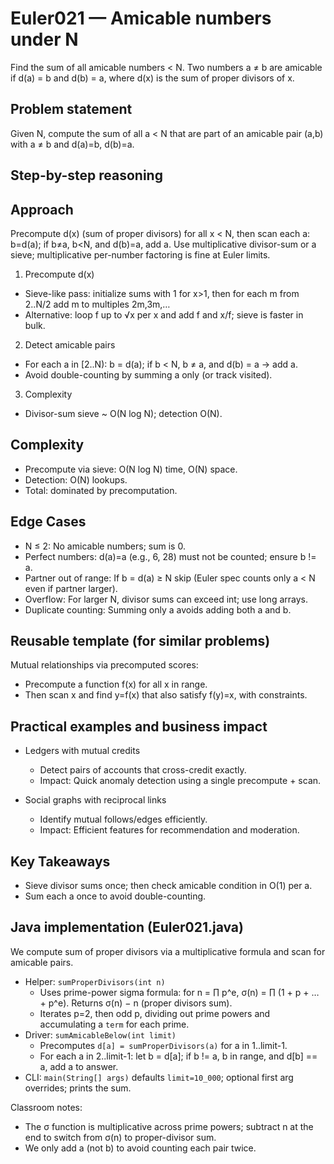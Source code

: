 # Euler021 — Amicable numbers under N

Find the sum of all amicable numbers < N. Two numbers a ≠ b are amicable if d(a) = b and d(b) = a, where d(x) is the sum of proper divisors of x.

## Problem statement

Given N, compute the sum of all a < N that are part of an amicable pair (a,b) with a ≠ b and d(a)=b, d(b)=a.

## Step-by-step reasoning

## Approach

Precompute d(x) (sum of proper divisors) for all x < N, then scan each a: b=d(a); if b≠a, b<N, and d(b)=a, add a. Use multiplicative divisor-sum or a sieve; multiplicative per-number factoring is fine at Euler limits.

1) Precompute d(x)
- Sieve-like pass: initialize sums with 1 for x>1, then for each m from 2..N/2 add m to multiples 2m,3m,…
- Alternative: loop f up to √x per x and add f and x/f; sieve is faster in bulk.

2) Detect amicable pairs
- For each a in [2..N): b = d(a); if b < N, b ≠ a, and d(b) = a → add a.
- Avoid double-counting by summing a only (or track visited).

3) Complexity
- Divisor-sum sieve ~ O(N log N); detection O(N).

## Complexity

- Precompute via sieve: O(N log N) time, O(N) space.
- Detection: O(N) lookups.
- Total: dominated by precomputation.

## Edge Cases

- N ≤ 2: No amicable numbers; sum is 0.
- Perfect numbers: d(a)=a (e.g., 6, 28) must not be counted; ensure b != a.
- Partner out of range: If b = d(a) ≥ N skip (Euler spec counts only a < N even if partner larger).
- Overflow: For larger N, divisor sums can exceed int; use long arrays.
- Duplicate counting: Summing only a avoids adding both a and b.

## Reusable template (for similar problems)

Mutual relationships via precomputed scores:
- Precompute a function f(x) for all x in range.
- Then scan x and find y=f(x) that also satisfy f(y)=x, with constraints.

## Practical examples and business impact

- Ledgers with mutual credits
  - Detect pairs of accounts that cross-credit exactly.
  - Impact: Quick anomaly detection using a single precompute + scan.

- Social graphs with reciprocal links
  - Identify mutual follows/edges efficiently.
  - Impact: Efficient features for recommendation and moderation.

## Key Takeaways

- Sieve divisor sums once; then check amicable condition in O(1) per a.
- Sum each a once to avoid double-counting.

## Java implementation (Euler021.java)

We compute sum of proper divisors via a multiplicative formula and scan for amicable pairs.

- Helper: `sumProperDivisors(int n)`
  - Uses prime-power sigma formula: for n = ∏ p^e, σ(n) = ∏ (1 + p + … + p^e). Returns σ(n) − n (proper divisors sum).
  - Iterates p=2, then odd p, dividing out prime powers and accumulating a `term` for each prime.
- Driver: `sumAmicableBelow(int limit)`
  - Precomputes `d[a] = sumProperDivisors(a)` for a in 1..limit-1.
  - For each a in 2..limit-1: let b = d[a]; if b != a, b in range, and d[b] == a, add a to answer.
- CLI: `main(String[] args)` defaults `limit=10_000`; optional first arg overrides; prints the sum.

Classroom notes:
- The σ function is multiplicative across prime powers; subtract n at the end to switch from σ(n) to proper-divisor sum.
- We only add a (not b) to avoid counting each pair twice.
